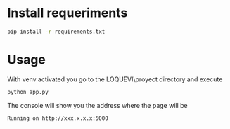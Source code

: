 # Install requeriments
```bash
pip install -r requirements.txt
```
# Usage
With venv activated you go to the LOQUEVI\proyect directory and execute
```bash
python app.py
```
The console will show you the address where the page will be

```bash
Running on http://xxx.x.x.x:5000
```
